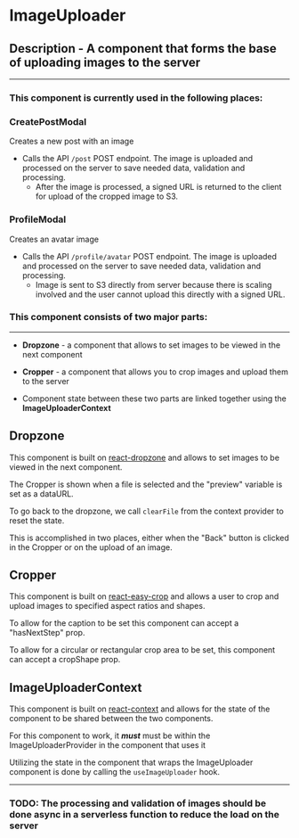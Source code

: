 # ImageUploader

## Description - A component that forms the base of uploading images to the server

---

### This component is currently used in the following places:

### CreatePostModal

Creates a new post with an image

- Calls the API `/post` POST endpoint. The image is uploaded and processed on the server to save needed data, validation
  and processing.
  - After the image is processed, a signed URL is returned to the client for upload of the cropped image to S3.

### ProfileModal

Creates an avatar image

- Calls the API `/profile/avatar` POST endpoint. The image is uploaded and processed on the server to save needed data,
  validation and processing.
  - Image is sent to S3 directly from server because there is scaling involved and the user cannot upload this directly
    with a signed URL.

### This component consists of two major parts:

---

- **Dropzone** - a component that allows to set images to be viewed in the next component
- **Cropper** - a component that allows you to crop images and upload them to the server

- Component state between these two parts are linked together using the **ImageUploaderContext**

## Dropzone

This component is built on [react-dropzone](https://github.com/react-dropzone/react-dropzone) and allows to set images
to be viewed in the next component.

The Cropper is shown when a file is selected and the "preview" variable is set as a dataURL.

To go back to the dropzone, we call `clearFile` from the context provider to reset the state.

This is accomplished in two places, either when the "Back" button is clicked in the Cropper or on the upload of an
image.

## Cropper

This component is built on [react-easy-crop](https://www.npmjs.com/package/react-easy-crop) and allows a user to crop
and upload images to specified aspect ratios and shapes.

To allow for the caption to be set this component can accept a "hasNextStep" prop.

To allow for a circular or rectangular crop area to be set, this component can accept a cropShape prop.

## ImageUploaderContext

This component is built on [react-context](https://reactjs.org/docs/context.html) and allows for the state of the
component to be shared between the two components.

For this component to work, it **_must_** must be within the ImageUploaderProvider in the component that uses it

Utilizing the state in the component that wraps the ImageUploader component is done by calling the `useImageUploader`
hook.

---

### **TODO**: The processing and validation of images should be done async in a serverless function to reduce the load on the server
